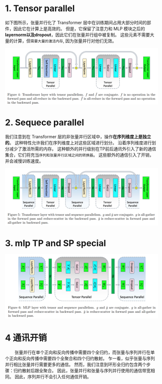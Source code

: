 # 1. Tensor parallel

如下图所示，张量并行化了 Transformer 层中在训练期间占用大部分时间的部件，因此它在计算上是高效的。 但是，它保留了注意力和 MLP 模块之后的**layernorm以及dropout**，因此它们在张量并行组中被复制。 这些元素不需要大量的计算，但`需要大量的激活内存`, 因为张量并行对他们无效。<br>

![images](./images/tensor-parallel.png)

# 2. Sequece parallel

我们注意到在 Transformer 层的非张量并行区域中，操作**在序列维度上是独立的**。 这种特性允许我们在序列维度上对这些区域进行划分。 沿着序列维度进行划分减少了激活所需的内存。 这种额外的并行级别在TP前后通讯外引入了新的通信集合，它们将充当`序列和张量并行区域之间的转换器`。 这些额外的通信引入了开销，并会减慢训练速度。<br>

![images](./images/sequence-parallel.png)

# 3. mlp TP and SP special

![images](./images/mlp-tensor-sequence-parallel.png)


# 4 通讯开销

&nbsp;&nbsp;&nbsp;&nbsp;&nbsp;&nbsp;&nbsp;&nbsp;张量并行在单个正向和反向传播中需要四个全归约，而张量与序列并行在单个正向和反向传播中需要四个全聚合和四个归约散射。 乍一看，似乎张量与序列并行相比张量并行需要更多的通信。 然而，我们注意到环形全归约包含两个步骤：归约散射后跟全聚合。 因此，张量并行和张量与序列并行使用的通信带宽相同。 因此，序列并行不会引入任何通信开销。<br>
